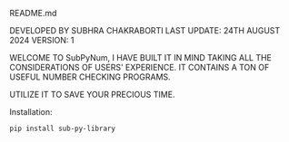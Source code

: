 README.md

DEVELOPED BY SUBHRA CHAKRABORTI
LAST UPDATE: 24TH AUGUST 2024
VERSION: 1

WELCOME TO SubPyNum,
I HAVE BUILT IT IN MIND TAKING ALL THE CONSIDERATIONS OF USERS' EXPERIENCE.
IT CONTAINS A TON OF USEFUL NUMBER CHECKING PROGRAMS.

UTILIZE IT TO SAVE YOUR PRECIOUS TIME.

Installation:

```bash
pip install sub-py-library
```
